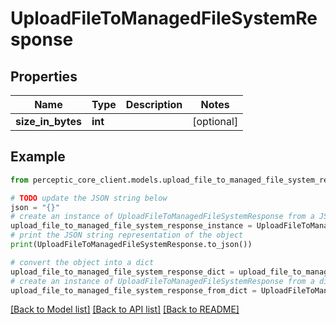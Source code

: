 # UploadFileToManagedFileSystemResponse


## Properties

Name | Type | Description | Notes
------------ | ------------- | ------------- | -------------
**size_in_bytes** | **int** |  | [optional] 

## Example

```python
from perceptic_core_client.models.upload_file_to_managed_file_system_response import UploadFileToManagedFileSystemResponse

# TODO update the JSON string below
json = "{}"
# create an instance of UploadFileToManagedFileSystemResponse from a JSON string
upload_file_to_managed_file_system_response_instance = UploadFileToManagedFileSystemResponse.from_json(json)
# print the JSON string representation of the object
print(UploadFileToManagedFileSystemResponse.to_json())

# convert the object into a dict
upload_file_to_managed_file_system_response_dict = upload_file_to_managed_file_system_response_instance.to_dict()
# create an instance of UploadFileToManagedFileSystemResponse from a dict
upload_file_to_managed_file_system_response_from_dict = UploadFileToManagedFileSystemResponse.from_dict(upload_file_to_managed_file_system_response_dict)
```
[[Back to Model list]](../README.md#documentation-for-models) [[Back to API list]](../README.md#documentation-for-api-endpoints) [[Back to README]](../README.md)


